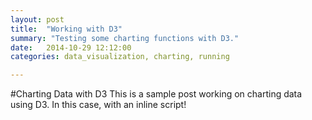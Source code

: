 ```yaml
---
layout: post
title:  "Working with D3"
summary: "Testing some charting functions with D3."
date:   2014-10-29 12:12:00
categories: data_visualization, charting, running

---
```


#Charting Data with D3
This is a sample post working on charting data using D3. In this case, with an inline script!

<div id="chart"></div>

<script type="text/javascript">
          var w = $("#chart").width();
          var h = Math.floor(w / 2);

          var marathon = [
              { "mile": 1, "time": '9:22' },
              { "mile": 2, "time": '7:29' },
              { "mile": 3, "time": '7:36' },
              { "mile": 4, "time": '6:55' },
              { "mile": 5, "time": '7:18' },
              { "mile": 6, "time": '6:52' },
              { "mile": 7, "time": '7:14' },
              { "mile": 8, "time": '7:08' },
              { "mile": 9, "time": '7:17' },
              { "mile": 10, "time": '7:01' },
              { "mile": 11, "time": '7:02' },
              { "mile": 12, "time": '7:15' },
              { "mile": 13, "time": '7:08' },
              { "mile": 14, "time": '7:18' },
              { "mile": 15, "time": '7:13' },
              { "mile": 16, "time": '7:26' },
              { "mile": 17, "time": '7:25' },
              { "mile": 18, "time": '7:20' },
              { "mile": 19, "time": '7:25' },
              { "mile": 20, "time": '7:40' },
              { "mile": 21, "time": '7:32' },
              { "mile": 22, "time": '7:52' },
              { "mile": 23, "time": '8:18' },
              { "mile": 24, "time": '7:24' },
              { "mile": 25, "time": '9:09' },
              { "mile": 26, "time": '9:22' },
              { "mile": 27, "time": '8:53' }
          ];

          var dataset = [];

          for (var i = 0; i < marathon.length; i++) {
            var time = marathon[i].time;
            var mins = parseFloat(time.substring(0, time.indexOf(":")));
            var secs = parseFloat(time.substring(time.indexOf(":") + 1)) / 60;
            dataset.push(mins + secs);
          }

          var xScale = d3.scale.ordinal()
                          .domain(d3.range(dataset.length))
                          .rangeRoundBands([0, w], 0.05);

          var yScale = d3.scale.linear()
                          .domain([0, d3.max(dataset)])
                          .range([0, h]);

          var svg = d3.select("#chart")
                      .append("svg")
                      .attr("width", w)
                      .attr("height", h);

          svg.selectAll("rect")
              .data(dataset)
              .enter()
              .append("rect")
              .attr("x", function(d, i) {
                return xScale(i);
              })
              .attr("y", function(d) {
                return h - yScale(d);
              })
              .attr("width", xScale.rangeBand())
              .attr("height", function(d) {
                return yScale(d);
              })
              .attr("fill", function(d) {
                return "rgb(0, 0, " + d3.range(dataset.length) + ")";
              });

          svg.selectAll("text")
              .data(dataset)
              .enter()
              .append("text")
              .text(function(d) {
                return round(d,2);
              })
              .attr("x", function(d, i) {
                return xScale(i) + xScale.rangeBand() / 2;
              })
              .attr("y", function(d) {
                return h - yScale(d) + 14;
              })
              .attr("font-family", "sans-serif")
              .attr("font-size", "11px")
              .attr("fill", "white")
              .attr("text-anchor", "middle");

          d3.select("p")
              .on("click", function() {
                var numValues = dataset.length;
                dataset = [];
                for (var i = 0; i < numValues; i++) {
                  var newNumber = Math.floor(Math.random() * 25);
                  dataset.push(newNumber);
                }

                svg.selectAll("rect")
                    .data(dataset)
                    .transition()
                    .delay(function(d, i) {
                      return i / dataset.length * 1000;
                    })
                    .duration(500)
                    .attr("y", function(d) {
                      return h - yScale(d);
                    })
                    .attr("height", function(d) {
                      return yScale(d);
                    })
                    .attr("fill", function(d) {
                      return "rgb(0, 0, " + (d * 10) + ")";
                    });                    

                svg.selectAll("text")
                    .data(dataset)
                    .transition()
                    .delay(function(d, i) {
                      return i / dataset.length * 1000;
                    })
                    .duration(500)
                    .text(function(d) {
                      return d;
                    })
                    .attr("y", function(d) {
                      return h - yScale(d) + 14;
                    })
              });
</script>
